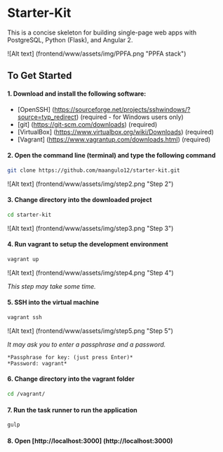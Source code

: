 # Starter-Kit

This is a concise skeleton for building single-page web apps with PostgreSQL, Python (Flask), and Angular 2.

![Alt text] (frontend/www/assets/img/PPFA.png "PPFA stack")

## To Get Started

#### 1. Download and install the following software:

+ [OpenSSH] (https://sourceforge.net/projects/sshwindows/?source=typ_redirect) (required - for Windows users only)
+ [git] (https://git-scm.com/downloads) (required)
+ [VirtualBox] (https://www.virtualbox.org/wiki/Downloads) (required)
+ [Vagrant] (https://www.vagrantup.com/downloads.html) (required)

#### 2. Open the command line (terminal) and type the following command
>
```bash
git clone https://github.com/maangulo12/starter-kit.git
```

![Alt text] (frontend/www/assets/img/step2.png "Step 2")

#### 3. Change directory into the downloaded project
>
```bash
cd starter-kit
```

![Alt text] (frontend/www/assets/img/step3.png "Step 3")

#### 4. Run vagrant to setup the development environment
>
```bash
vagrant up
```

![Alt text] (frontend/www/assets/img/step4.png "Step 4")

*This step may take some time.*

#### 5. SSH into the virtual machine
>
```bash
vagrant ssh
```

![Alt text] (frontend/www/assets/img/step5.png "Step 5")

*It may ask you to enter a passphrase and a password.* 

```
*Passphrase for key: (just press Enter)*
*Password: vagrant*
```

#### 6. Change directory into the vagrant folder
>
```bash
cd /vagrant/
```

#### 7. Run the task runner to run the application
>
```bash
gulp
```

#### 8. Open [http://localhost:3000] (http://localhost:3000)